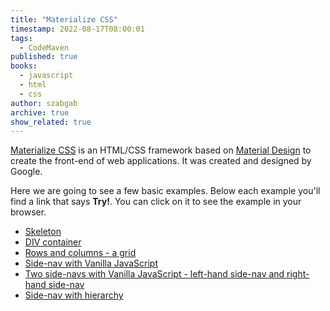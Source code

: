 ```yaml
---
title: "Materialize CSS"
timestamp: 2022-08-17T08:00:01
tags:
  - CodeMaven
published: true
books:
  - javascript
  - html
  - css
author: szabgab
archive: true
show_related: true
---
```



[Materialize CSS](https://materializecss.com/) is an HTML/CSS framework based on [Material Design](https://material.io/) to create the front-end of web applications.
It was created and designed by Google.

Here we are going to see a few basic examples. Below each example you'll find a link that says <b>Try!</b>. You can click on it to see the example in your browser.


* [Skeleton](/materialize-skeleton)
* [DIV container](/materialize-div-container)
* [Rows and columns - a grid](/materialize-grid)
* [Side-nav with Vanilla JavaScript](/materialize-side-nav-vanilla-javascript)
* [Two side-navs with Vanilla JavaScript - left-hand side-nav and right-hand side-nav](/materialize-2-side-nav-vanilla-javascript)
* [Side-nav with hierarchy](/materialize-side-nav-with-hierarchy)

